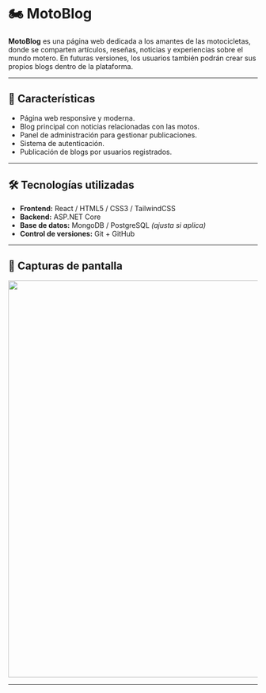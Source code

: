 # 🏍️ MotoBlog

**MotoBlog** es una página web dedicada a los amantes de las motocicletas, donde se comparten artículos, reseñas, noticias y experiencias sobre el mundo motero. En futuras versiones, los usuarios también podrán crear sus propios blogs dentro de la plataforma.

---

## 🚀 Características

- Página web responsive y moderna.
- Blog principal con noticias relacionadas con las motos.
- Panel de administración para gestionar publicaciones.
- Sistema de autenticación.
- Publicación de blogs por usuarios registrados.

---

## 🛠️ Tecnologías utilizadas

- **Frontend:** React / HTML5 / CSS3 / TailwindCSS 
- **Backend:** ASP.NET Core
- **Base de datos:** MongoDB / PostgreSQL *(ajusta si aplica)*
- **Control de versiones:** Git + GitHub

---

## 📸 Capturas de pantalla

<img src="https://drive.google.com/uc?export=view&id=1JdEqXtVW6LfBa2oyv0j73UI7lCCdD_Pd" width="800"/>

---

